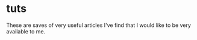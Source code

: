 tuts
====

These are saves of very useful articles I've find that I would like to be very available to me.
